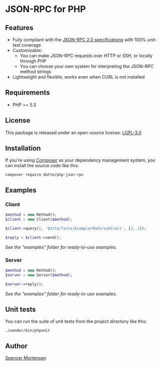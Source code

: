 # JSON-RPC for PHP

## Features

* Fully compliant with the [JSON-RPC 2.0 specifications](http://www.jsonrpc.org/specification) with 100% unit-test coverage
* Customizable:
  * You can make JSON-RPC requests over HTTP or SSH, or locally through PHP
  * You can choose your own system for interpreting the JSON-RPC method strings
* Lightweight and flexible; works even when CURL is not installed

## Requirements

* PHP >= 5.3

## License

This package is released under an open-source license: [LGPL-3.0](https://www.gnu.org/licenses/lgpl-3.0.html)

## Installation

If you're using [Composer](https://getcomposer.org/) as your dependency
management system, you can install the source code like this:
```
composer require datto/php-json-rpc
```

## Examples

### Client

```php
$method = new Method();
$client = new Client($method);

$client->query(1, 'Datto/Tests/Example/Math/subtract', [3, 2]);

$reply = $client->send();
```

*See the "examples" folder for ready-to-use examples.*

### Server

```php
$method = new Method();
$server = new Server($method);

$server->reply();
```

*See the "examples" folder for ready-to-use examples.*

## Unit tests

You can run the suite of unit tests from the project directory like this:
```
./vendor/bin/phpunit
```

## Author

[Spencer Mortensen](http://spencermortensen.com/contact/)
